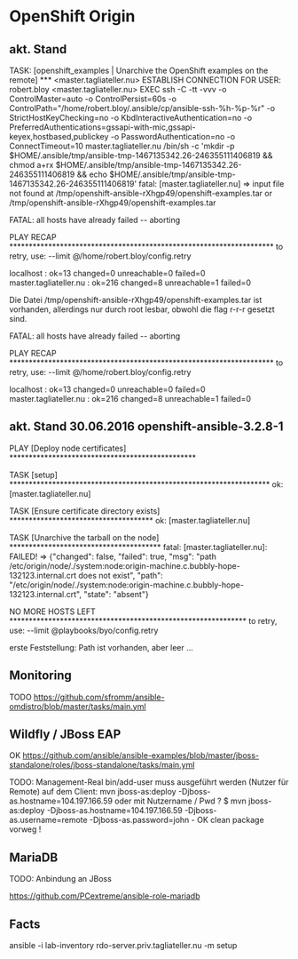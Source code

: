# OpenShift Origin

## akt. Stand

TASK: [openshift_examples | Unarchive the OpenShift examples on the remote] *** 
<master.tagliateller.nu> ESTABLISH CONNECTION FOR USER: robert.bloy
<master.tagliateller.nu> EXEC ssh -C -tt -vvv -o ControlMaster=auto -o ControlPersist=60s -o ControlPath="/home/robert.bloy/.ansible/cp/ansible-ssh-%h-%p-%r" -o StrictHostKeyChecking=no -o KbdInteractiveAuthentication=no -o PreferredAuthentications=gssapi-with-mic,gssapi-keyex,hostbased,publickey -o PasswordAuthentication=no -o ConnectTimeout=10 master.tagliateller.nu /bin/sh -c 'mkdir -p $HOME/.ansible/tmp/ansible-tmp-1467135342.26-246355111406819 && chmod a+rx $HOME/.ansible/tmp/ansible-tmp-1467135342.26-246355111406819 && echo $HOME/.ansible/tmp/ansible-tmp-1467135342.26-246355111406819'
fatal: [master.tagliateller.nu] => input file not found at /tmp/openshift-ansible-rXhgp49/openshift-examples.tar or /tmp/openshift-ansible-rXhgp49/openshift-examples.tar

FATAL: all hosts have already failed -- aborting

PLAY RECAP ******************************************************************** 
           to retry, use: --limit @/home/robert.bloy/config.retry

localhost                  : ok=13   changed=0    unreachable=0    failed=0   
master.tagliateller.nu     : ok=216  changed=8    unreachable=1    failed=0   

Die Datei /tmp/openshift-ansible-rXhgp49/openshift-examples.tar ist vorhanden, allerdings nur durch root lesbar, obwohl die flag r-r-r gesetzt sind.

FATAL: all hosts have already failed -- aborting

PLAY RECAP ******************************************************************** 
           to retry, use: --limit @/home/robert.bloy/config.retry

localhost                  : ok=13   changed=0    unreachable=0    failed=0   
master.tagliateller.nu     : ok=216  changed=8    unreachable=1    failed=0   

## akt. Stand 30.06.2016 openshift-ansible-3.2.8-1

PLAY [Deploy node certificates] ************************************************

TASK [setup] *******************************************************************
ok: [master.tagliateller.nu]

TASK [Ensure certificate directory exists] *************************************
ok: [master.tagliateller.nu]

TASK [Unarchive the tarball on the node] ***************************************
fatal: [master.tagliateller.nu]: FAILED! => {"changed": false, "failed": true, "msg": "path /etc/origin/node/./system:node:origin-machine.c.bubbly-hope-132123.internal.crt does not exist", "path": "/etc/origin/node/./system:node:origin-machine.c.bubbly-hope-132123.internal.crt", "state": "absent"}

NO MORE HOSTS LEFT *************************************************************
	to retry, use: --limit @playbooks/byo/config.retry

erste Feststellung: Path ist vorhanden, aber leer ...

## Monitoring

TODO
https://github.com/sfromm/ansible-omdistro/blob/master/tasks/main.yml

## Wildfly / JBoss EAP

OK
https://github.com/ansible/ansible-examples/blob/master/jboss-standalone/roles/jboss-standalone/tasks/main.yml

TODO: Management-Real bin/add-user muss ausgeführt werden (Nutzer für Remote)
auf dem Client: 
mvn jboss-as:deploy -Djboss-as.hostname=104.197.166.59
oder mit Nutzername / Pwd ?
$ mvn jboss-as:deploy -Djboss-as.hostname=104.197.166.59 -Djboss-as.username=remote -Djboss-as.password=john - OK
clean package vorweg !

## MariaDB

TODO: Anbindung an JBoss

https://github.com/PCextreme/ansible-role-mariadb

## Facts

ansible -i lab-inventory rdo-server.priv.tagliateller.nu -m setup